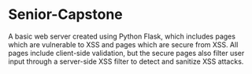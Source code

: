 # Senior-Capstone
A basic web server created using Python Flask, which includes pages which are vulnerable to XSS and pages which are secure from XSS. All pages include client-side validation, but the secure pages also filter user input through a server-side XSS filter to detect and sanitize XSS attacks.
